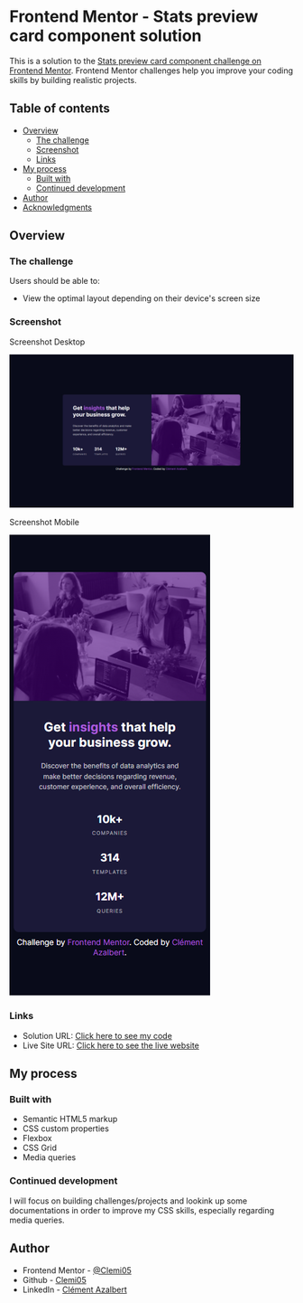# Frontend Mentor - Stats preview card component solution

This is a solution to the [Stats preview card component challenge on Frontend Mentor](https://www.frontendmentor.io/challenges/stats-preview-card-component-8JqbgoU62). Frontend Mentor challenges help you improve your coding skills by building realistic projects.

## Table of contents

- [Overview](#overview)
  - [The challenge](#the-challenge)
  - [Screenshot](#screenshot)
  - [Links](#links)
- [My process](#my-process)
  - [Built with](#built-with)
  - [Continued development](#continued-development)
- [Author](#author)
- [Acknowledgments](#acknowledgments)

## Overview

### The challenge

Users should be able to:

- View the optimal layout depending on their device's screen size

### Screenshot

Screenshot Desktop

![Desktop Screenshot](./images/screenshot-stats-preview-card-component_desktop.png)

Screenshot Mobile

![Mobile Screenshot](./images/screenshot-stats-preview-card-component_mobile.png)

### Links

- Solution URL: [Click here to see my code](https://github.com/Clemi05/stats-preview-card-frontend-mentors)
- Live Site URL: [Click here to see the live website](https://clemi05.github.io/stats-preview-card-frontend-mentors/)

## My process

### Built with

- Semantic HTML5 markup
- CSS custom properties
- Flexbox
- CSS Grid
- Media queries

### Continued development

I will focus on building challenges/projects and lookink up some documentations
in order to improve my CSS skills, especially regarding media queries.


## Author

- Frontend Mentor - [@Clemi05](https://www.frontendmentor.io/profile/Clemi05)
- Github - [Clemi05](https://github.com/Clemi05)
- LinkedIn - [Clément Azalbert](https://www.linkedin.com/in/clement-azalbert/)
